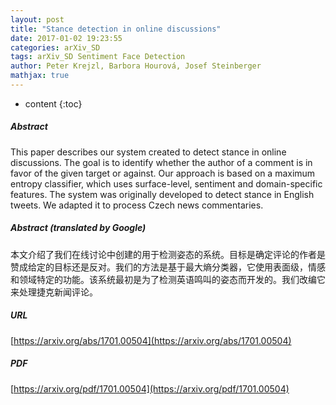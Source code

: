 ```yaml
---
layout: post
title: "Stance detection in online discussions"
date: 2017-01-02 19:23:55
categories: arXiv_SD
tags: arXiv_SD Sentiment Face Detection
author: Peter Krejzl, Barbora Hourová, Josef Steinberger
mathjax: true
---
```


* content
{:toc}

##### Abstract
This paper describes our system created to detect stance in online discussions. The goal is to identify whether the author of a comment is in favor of the given target or against. Our approach is based on a maximum entropy classifier, which uses surface-level, sentiment and domain-specific features. The system was originally developed to detect stance in English tweets. We adapted it to process Czech news commentaries.

##### Abstract (translated by Google)
本文介绍了我们在线讨论中创建的用于检测姿态的系统。目标是确定评论的作者是赞成给定的目标还是反对。我们的方法是基于最大熵分类器，它使用表面级，情感和领域特定的功能。该系统最初是为了检测英语鸣叫的姿态而开发的。我们改编它来处理捷克新闻评论。

##### URL
[https://arxiv.org/abs/1701.00504](https://arxiv.org/abs/1701.00504)

##### PDF
[https://arxiv.org/pdf/1701.00504](https://arxiv.org/pdf/1701.00504)

